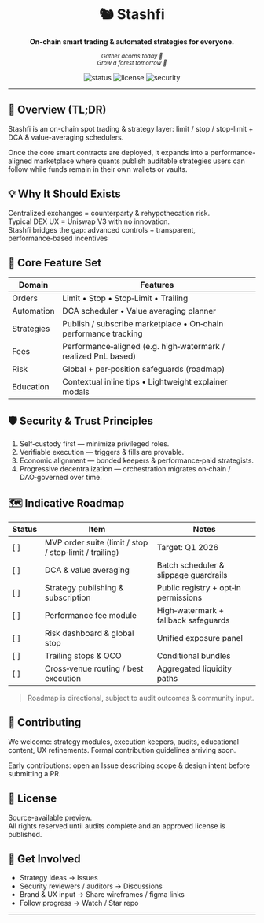 <div align="center">

<h1>🐿️ Stashfi</h1>
<p><strong>On-chain smart trading & automated strategies for everyone.</strong></p>

<sub><em>Gather acorns today 🌰<br>Grow a forest tomorrow 🌳</em></sub>

<img alt="status" src="https://img.shields.io/badge/status-Build%20in%20Public-orange" />
<img alt="license" src="https://img.shields.io/badge/license-Unlicensed-red" />
<img alt="security" src="https://img.shields.io/badge/audit-Not%20Started-red" />

</div>

---

## 🔎 Overview (TL;DR)
Stashfi is an on-chain spot trading & strategy layer: limit / stop / stop-limit + DCA & value-averaging schedulers.

Once the core smart contracts are deployed, it expands into a performance-aligned marketplace where quants publish auditable strategies users can follow while funds remain in their own wallets or vaults.

## 💡 Why It Should Exists
Centralized exchanges = counterparty & rehypothecation risk.<br>
Typical DEX UX = Uniswap V3 with no innovation.<br>
Stashfi bridges the gap: advanced controls + transparent, performance‑based incentives

## 🚀 Core Feature Set
| Domain | Features |
|--------|----------|
| Orders | Limit • Stop • Stop‑Limit • Trailing |
| Automation | DCA scheduler • Value averaging planner |
| Strategies | Publish / subscribe marketplace • On‑chain performance tracking |
| Fees | Performance‑aligned (e.g. high‑watermark / realized PnL based) |
| Risk | Global + per‑position safeguards (roadmap) |
| Education | Contextual inline tips • Lightweight explainer modals |

## 🛡️ Security & Trust Principles
1. Self‑custody first — minimize privileged roles.
2. Verifiable execution — triggers & fills are provable.
3. Economic alignment — bonded keepers & performance‑paid strategists.
4. Progressive decentralization — orchestration migrates on‑chain / DAO‑governed over time.

## 🗺️ Indicative Roadmap
Status | Item | Notes
-------|------|------
[ ] | MVP order suite (limit / stop / stop‑limit / trailing) | Target: Q1 2026
[ ] | DCA & value averaging | Batch scheduler & slippage guardrails
[ ] | Strategy publishing & subscription | Public registry + opt‑in permissions
[ ] | Performance fee module | High‑watermark + fallback safeguards
[ ] | Risk dashboard & global stop | Unified exposure panel
[ ] | Trailing stops & OCO | Conditional bundles
[ ] | Cross‑venue routing / best execution | Aggregated liquidity paths

> Roadmap is directional, subject to audit outcomes & community input.

## 🤝 Contributing
We welcome: strategy modules, execution keepers, audits, educational content, UX refinements. Formal contribution guidelines arriving soon.

Early contributions: open an Issue describing scope & design intent before submitting a PR.

## 📜 License
Source-available preview.<br>
All rights reserved until audits complete and an approved license is published.

## 🌱 Get Involved
- Strategy ideas → Issues
- Security reviewers / auditors → Discussions
- Brand & UX input → Share wireframes / figma links
- Follow progress → Watch / Star repo

---



